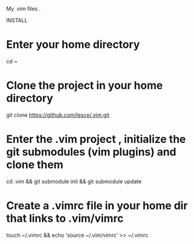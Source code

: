 My .vim files . 

INSTALL
  # Enter your home directory
  cd ~
  # Clone the project in your home directory
  git clone https://github.com/lesce/.vim.git
  # Enter the .vim project , initialize the git submodules (vim plugins) and clone them 
  cd .vim && git submodule init && git submodule update
  # Create a .vimrc file in your home dir that links to .vim/vimrc
  touch ~/.vimrc && echo 'source ~/.vim/vimrc' >> ~/.vimrc